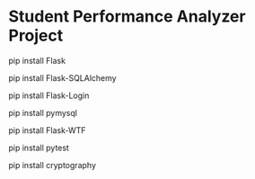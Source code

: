 # Student Performance Analyzer Project
pip install Flask

pip install Flask-SQLAlchemy

pip install Flask-Login

pip install pymysql

pip install Flask-WTF

pip install pytest

pip install cryptography